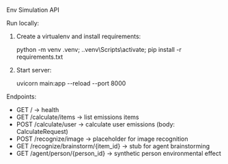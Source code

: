 Env Simulation API

Run locally:

1. Create a virtualenv and install requirements:

   python -m venv .venv; .\.venv\Scripts\activate; pip install -r requirements.txt

2. Start server:

   uvicorn main:app --reload --port 8000

Endpoints:
- GET / -> health
- GET /calculate/items -> list emissions items
- POST /calculate/user -> calculate user emissions (body: CalculateRequest)
- POST /recognize/image -> placeholder for image recognition
- GET /recognize/brainstorm/{item_id} -> stub for agent brainstorming
- GET /agent/person/{person_id} -> synthetic person environmental effect

